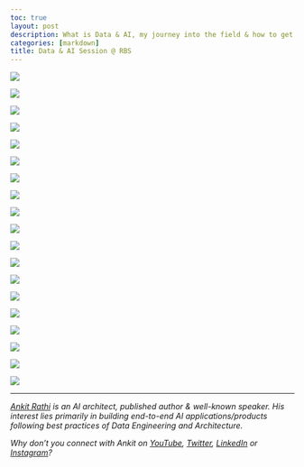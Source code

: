 ```yaml
---
toc: true
layout: post
description: What is Data & AI, my journey into the field & how to get into this field?
categories: [markdown]
title: Data & AI Session @ RBS
---
```



![](https://cdn-images-1.medium.com/max/1800/1*ywKDU1YOOWCW0MnSMflpLA.png)

![](https://cdn-images-1.medium.com/max/1200/1*xjdch6IXdtsDOngEyNAckw.png)

![](https://cdn-images-1.medium.com/max/1200/1*5EbwVka2P8eYnUrB2qil-A.png)

![](https://cdn-images-1.medium.com/max/1200/1*8CkDJRNtAPthaF4scY2PKw.png)

![](https://cdn-images-1.medium.com/max/1200/1*O9SQNWU9Livy_Buve1bG-A.png)

![](https://cdn-images-1.medium.com/max/1200/1*YjbXVlzKMX4812rBj4sThw.png)

![](https://cdn-images-1.medium.com/max/1200/1*PcPxxChbLvs5iIdJ2YpSgw.png)

![](https://cdn-images-1.medium.com/max/1200/1*4EcBeWye10ebr7m85da2cA.png)

![](https://cdn-images-1.medium.com/max/1200/1*f62g1k4-jLJ_xElSUPV1yQ.png)

![](https://cdn-images-1.medium.com/max/1200/1*2WlBT0L64qAf1Z3xH_mstQ.png)

![](https://cdn-images-1.medium.com/max/1200/1*k2DfCg0onmqs2-RYPbZJwQ.png)

![](https://cdn-images-1.medium.com/max/1200/1*p2s_DAsKz7gd8ZxzzMT3dA.png)

![](https://cdn-images-1.medium.com/max/1200/1*ZXrK7DUHTgordrmKKP7OUQ.png)

![](https://cdn-images-1.medium.com/max/1200/1*D55JToAE2ptrz7x3Co4lSA.png)

![](https://cdn-images-1.medium.com/max/1200/1*iLsFhQ3Mv-xlY0vbY_bRwg.png)

![](https://cdn-images-1.medium.com/max/1200/1*1tycTNUk1K_o9K_WabosSg.png)

![](https://cdn-images-1.medium.com/max/1200/1*xxwvp6FA0eGWfHa9vpqK8w.png)

![](https://cdn-images-1.medium.com/max/1200/1*1h1YNkaH68QXOPAmd2FhcQ.png)

![](https://cdn-images-1.medium.com/max/1200/1*OqrWTkpiCgfdBWJ96ipZOA.png)

---
[*Ankit Rathi*](https://www.ankitrathi.com/) *is an AI architect, published author & well-known speaker. His interest lies primarily in building end-to-end AI applications/products following best practices of Data Engineering and Architecture.*

*Why don’t you connect with Ankit on* [*YouTube*](https://www.youtube.com/channel/UCrIv4EU2tFX8VhhT0oCnDnw)*,* [*Twitter*](https://twitter.com/rathiankit)*,* [*LinkedIn*](https://www.linkedin.com/in/ankitrathi/) *or* [*Instagram*](https://instagram.com/ankitrathi/)*?*
